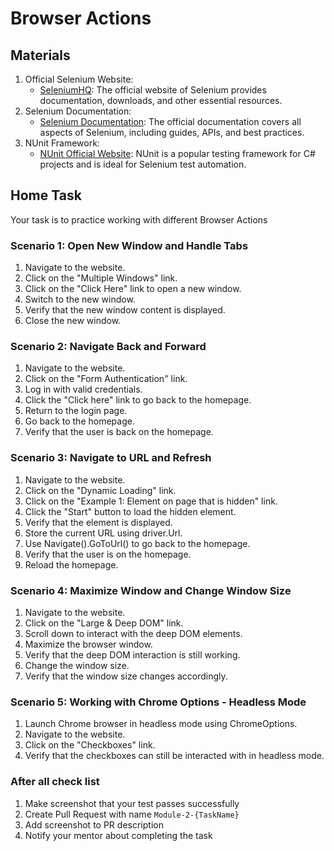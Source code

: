 ﻿# Browser Actions

## Materials

1. Official Selenium Website:
   - [SeleniumHQ](https://www.selenium.dev/): The official website of Selenium provides documentation, downloads, and other essential resources.
2. Selenium Documentation:
   - [Selenium Documentation](https://www.selenium.dev/documentation/en/): The official documentation covers all aspects of Selenium, including guides, APIs, and best practices.
3. NUnit Framework:
   - [NUnit Official Website](https://nunit.org/): NUnit is a popular testing framework for C# projects and is ideal for Selenium test automation.

## Home Task

Your task is to practice working with different Browser Actions

### Scenario 1: Open New Window and Handle Tabs

1. Navigate to the website. 
2. Click on the "Multiple Windows" link.
3. Click on the "Click Here" link to open a new window. 
4. Switch to the new window. 
5. Verify that the new window content is displayed. 
6. Close the new window.

### Scenario 2: Navigate Back and Forward

1. Navigate to the website. 
2. Click on the "Form Authentication" link. 
3. Log in with valid credentials. 
4. Click the "Click here" link to go back to the homepage. 
5. Return to the login page. 
6. Go back to the homepage. 
7. Verify that the user is back on the homepage.

### Scenario 3: Navigate to URL and Refresh

1. Navigate to the website. 
2. Click on the "Dynamic Loading" link. 
3. Click on the "Example 1: Element on page that is hidden" link. 
4. Click the "Start" button to load the hidden element. 
5. Verify that the element is displayed. 
6. Store the current URL using driver.Url. 
7. Use Navigate().GoToUrl() to go back to the homepage. 
8. Verify that the user is on the homepage. 
9. Reload the homepage.

### Scenario 4: Maximize Window and Change Window Size

1. Navigate to the website. 
2. Click on the "Large & Deep DOM" link. 
3. Scroll down to interact with the deep DOM elements. 
4. Maximize the browser window. 
5. Verify that the deep DOM interaction is still working. 
6. Change the window size. 
7. Verify that the window size changes accordingly.

### Scenario 5: Working with Chrome Options - Headless Mode

1. Launch Chrome browser in headless mode using ChromeOptions.
2. Navigate to the website.
3. Click on the "Checkboxes" link.
4. Verify that the checkboxes can still be interacted with in headless mode.

### After all check list

1. Make screenshot that your test passes successfully
2. Create Pull Request with name `Module-2-{TaskName}`
3. Add screenshot to PR description
4. Notify your mentor about completing the task
